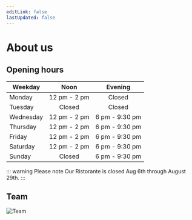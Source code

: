 ```yaml
---
editLink: false
lastUpdated: false
---
```


<script setup lang="ts">
import { withBase } from 'vitepress'
</script>

# About us

## Opening hours

| Weekday   | Noon                                                                     | Evening                                                                    |
| --------- |:------------------------------------------------------------------------:|:--------------------------------------------------------------------------:|
| Monday    | <time datetime="12:00">12 pm</time> - <time datetime="14:00">2 pm</time> | Closed                                                                     |
| Tuesday   | Closed                                                                   | Closed                                                                     |
| Wednesday | <time datetime="12:00">12 pm</time> - <time datetime="14:00">2 pm</time> | <time datetime="18:00">6 pm</time> - <time datetime="21:30">9:30 pm</time> |
| Thursday  | <time datetime="12:00">12 pm</time> - <time datetime="14:00">2 pm</time> | <time datetime="18:00">6 pm</time> - <time datetime="21:30">9:30 pm</time> |
| Friday    | <time datetime="12:00">12 pm</time> - <time datetime="14:00">2 pm</time> | <time datetime="18:00">6 pm</time> - <time datetime="21:30">9:30 pm</time> |
| Saturday  | <time datetime="12:00">12 pm</time> - <time datetime="14:00">2 pm</time> | <time datetime="18:00">6 pm</time> - <time datetime="21:30">9:30 pm</time> |
| Sunday    | Closed                                                                   | <time datetime="18:00">6 pm</time> - <time datetime="21:30">9:30 pm</time> |

::: warning Please note
Our Ristorante is closed Aug 6th through August 29th.
:::

## Team

<img :src="withBase('/images/ristorante/team.webp')" alt="Team" decoding="async" loading="lazy">
